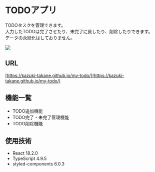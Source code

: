 # TODOアプリ
TODOタスクを管理できます。<br>
入力したTODOは完了させたり、未完了に戻したり、削除したりできます。<br>
データの永続化はしておりません。<br>

<img src="https://github.com/kazuki-takane/my-todo/assets/119714353/e9bd7923-4cb4-4ab2-a9a2-a01d048cf3de" >

## URL
[https://kazuki-takane.github.io/my-todo/](https://kazuki-takane.github.io/my-todo/)

## 機能一覧
- TODO追加機能
- TODO完了・未完了管理機能
- TODO削除機能

## 使用技術
- React 18.2.0
- TypeScript 4.9.5
- styled-components 6.0.3
